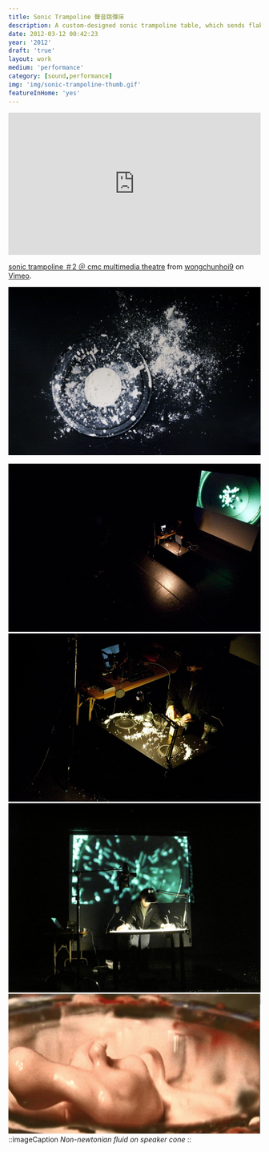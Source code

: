 ```yaml
---
title: Sonic Trampoline 聲音跳彈床
description: A custom-designed sonic trampoline table, which sends flakes of plastic, foams, fine powders and unknown fluid into a hypnotic sonic dance with intense sound induced vibration.
date: 2012-03-12 00:42:23
year: '2012'
draft: 'true'
layout: work
medium: 'performance'
category: [sound,performance]
img: 'img/sonic-trampoline-thumb.gif'
featureInHome: 'yes'
---
```



<div style="padding:56.25% 0 0 0;position:relative;"><iframe src="https://player.vimeo.com/video/58564881?h=a9e1529055" style="position:absolute;top:0;left:0;width:100%;height:100%;aspect-ratio: 16/9;" frameborder="0" allow="autoplay; fullscreen; picture-in-picture" allowfullscreen></iframe></div><script src="https://player.vimeo.com/api/player.js"></script>
<p><a href="https://vimeo.com/58564881">sonic trampoline ＃2 ＠ cmc multimedia theatre</a> from <a href="https://vimeo.com/user4910473">wongchunhoi9</a> on <a href="https://vimeo.com">Vimeo</a>.</p>

![Alt text](/img/sonic-trampoline/WongChunHoi_sonic-trampoline_72dpi.jpg)

![Alt text](/img/sonic-trampoline/292195_10151459115845114_331349400113_23354455_818717810_n.jpg)
![Alt text](/img/sonic-trampoline/562905_10151459116115114_331349400113_23354460_1092095059_n.jpg)
![Alt text](/img/sonic-trampoline/IMG_8111.JPG)
![Alt text](/img/sonic-trampoline/Screen-shot-2011-05-02-at-9.21.31-PM.png)
::imageCaption
*Non-newtonian fluid on speaker cone*
::
